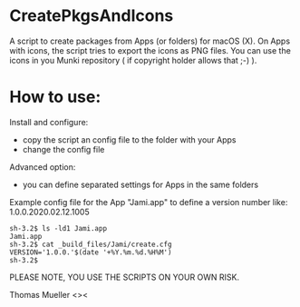 # CreatePkgsAndIcons

A script to create packages from Apps (or folders) for macOS (X). 
On Apps with icons, the script tries to export the icons as PNG files.
You can use the icons in you Munki repository ( if copyright holder allows that ;-) ).

# How to use:

Install and configure:

* copy the script an config file to the folder with your Apps
* change the config file

Advanced option:

* you can define separated settings for Apps in the same folders

Example config file for the App "Jami.app" to define a version number like: 1.0.0.2020.02.12.1005

	sh-3.2$ ls -ld1 Jami.app
	Jami.app
	sh-3.2$ cat _build_files/Jami/create.cfg 
	VERSION='1.0.0.'$(date '+%Y.%m.%d.%H%M')
	sh-3.2$ 

PLEASE NOTE, YOU USE THE SCRIPTS ON YOUR OWN RISK.

Thomas Mueller <><
